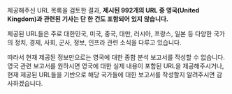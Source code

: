 제공해주신 URL 목록을 검토한 결과, **제시된 992개의 URL 중 영국(United Kingdom)과 관련된 기사는 단 한 건도 포함되어 있지 않습니다.**

제공된 URL들은 주로 대한민국, 미국, 중국, 대만, 러시아, 프랑스, 일본 등 다양한 국가의 정치, 경제, 사회, 군사, 정보, 인프라 관련 소식을 다루고 있습니다.

따라서 현재 제공된 정보만으로는 영국에 대한 종합 분석 보고서를 작성할 수 없습니다. 영국 관련 보고서를 원하시면 영국에 대한 실제 내용이 포함된 URL을 제공해주시거나, 현재 제공된 URL들을 기반으로 해당 국가들에 대한 보고서를 작성할지 알려주시면 감사하겠습니다.